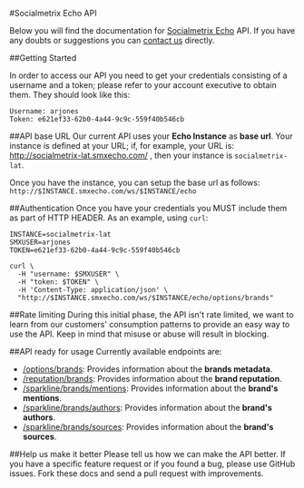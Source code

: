 #Socialmetrix Echo API

Below you will find the documentation for [Socialmetrix Echo](http://socialmetrix.com/#products) API.
If you have any doubts or suggestions you can [contact us](mailto:product@socialmetrix.com) directly.

##Getting Started

In order to access our API you need to get your credentials consisting of a username and a token; please refer to your account executive to obtain them. They should look like this: 

```
Username: arjones
Token: e621ef33-62b0-4a44-9c9c-559f40b546cb
```

##API base URL
Our current API uses your **Echo Instance** as **base url**. Your instance is defined at your URL; if, for example, your URL is: http://socialmetrix-lat.smxecho.com/ , then your instance is `socialmetrix-lat`.

Once you have the instance, you can setup the base url as follows:
`http://$INSTANCE.smxecho.com/ws/$INSTANCE/echo`

##Authentication
Once you have your credentials you MUST include them as part of HTTP HEADER.
As an example, using `curl`:

```shell
INSTANCE=socialmetrix-lat
SMXUSER=arjones
TOKEN=e621ef33-62b0-4a44-9c9c-559f40b546cb

curl \
  -H "username: $SMXUSER" \
  -H "token: $TOKEN" \
  -H 'Content-Type: application/json' \
  "http://$INSTANCE.smxecho.com/ws/$INSTANCE/echo/options/brands"
```

##Rate limiting
During this initial phase, the API isn't rate limited, we want to learn from our customers' consumption patterns to provide an easy way to use the API. Keep in mind that misuse or abuse will result in blocking.

##API ready for usage
Currently available endpoints are:

* [/options/brands](sections/brands-metadata.md): Provides information about the **brands metadata**.
* [/reputation/brands](sections/brands.md): Provides information about the **brand reputation**.
* [/sparkline/brands/mentions](sections/mentions.md): Provides information about the **brand's mentions**.
* [/sparkline/brands/authors](sections/authors.md): Provides information about the **brand's authors**.
* [/sparkline/brands/sources](sections/sources.md): Provides information about the **brand's sources**.


##Help us make it better
Please tell us how we can make the API better. If you have a specific feature request or if you found a bug, please use GitHub issues. Fork these docs and send a pull request with improvements.
